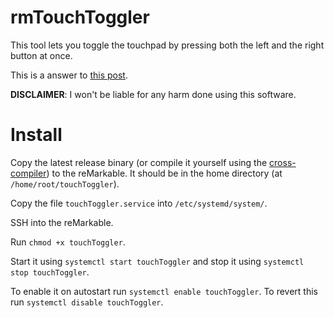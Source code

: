 # rmTouchToggler

This tool lets you toggle the touchpad by pressing both the left and the right button at once.

This is a answer to [this post](https://www.reddit.com/r/RemarkableTablet/comments/b48tbv/).

**DISCLAIMER**: I won't be liable for any harm done using this software.

# Install

Copy the latest release binary (or compile it yourself using the [cross-compiler](https://remarkable.engineering/)) to the reMarkable.
It should be in the home directory (at `/home/root/touchToggler`).

Copy the file `touchToggler.service` into `/etc/systemd/system/`.

SSH into the reMarkable.

Run `chmod +x touchToggler`.

Start it using `systemctl start touchToggler` and stop it using `systemctl stop touchToggler`.

To enable it on autostart run `systemctl enable touchToggler`. To revert this run `systemctl disable touchToggler`.

